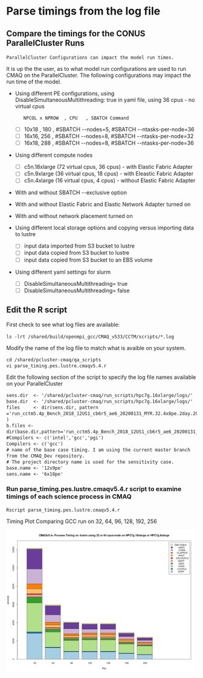 # Parse timings from the log file 

## Compare the timings for the CONUS ParallelCluster Runs

```{note}
ParallelCluster Configurations can impact the model run times.
```

It is up the the user, as to what model run configurations are used to run CMAQ on the ParallelCluster.
The following configurations may impact the run time of the model.

* Using different PE configurations, using DisableSimultaneousMultithreading: true in yaml file, using 36 cpus - no virtual cpus
         
         NPCOL x NPROW  , CPU   , SBATCH Command  
   - [ ] 10x18 , 180  ,    #SBATCH --nodes=5, #SBATCH --ntasks-per-node=36
   - [ ] 16x16,  256  ,    #SBATCH --nodes=8, #SBATCH --ntasks-per-node=32
   - [ ] 16x18,  288  ,    #SBATCH --nodes=8, #SBATCH --ntasks-per-node=36

* Using different compute nodes   

   - [ ] c5n.18xlarge  (72 virtual cpus, 36 cpus) - with Elastic Fabric Adapter
   - [ ] c5n.9xlarge   (36 virtual cpus, 18 cpus) - with Eleastic Fabric Adapter
   - [ ] c5n.4xlarge   (16 virtual cpus, 4 cpus) - without Elastic Fabric Adapter

* With and without SBATCH --exclusive option

* With and without Elastic Fabric and Elastic Network Adapter turned on

* With and without network placement turned on

* Using different local storage options and copying versus importing data to lustre

   - [ ] input data imported from S3 bucket to lustre
   - [ ] input data copied from S3 bucket to lustre
   - [ ] input data copied from S3 bucket to an EBS volume

* Using different yaml settings for slurm  

   - [ ] DisableSimultaneousMultithreading= true
   - [ ] DisableSimultaneousMultithreading= false

## Edit the R script 

First check to see what log files are available:

`ls -lrt /shared/build/openmpi_gcc/CMAQ_v533/CCTM/scripts/*.log`


Modify the name of the log file to match what is avaible on your system.

```
cd /shared/pcluster-cmaq/qa_scripts
vi parse_timing.pes.lustre.cmaqv5.4.r
```

Edit the following section of the script to specify the log file names available on your ParallelCluster

```
sens.dir  <- '/shared/pcluster-cmaq/run_scripts/hpc7g.16xlarge/logs/'
base.dir  <- '/shared/pcluster-cmaq/run_scripts/hpc7g.16xlarge/logs/'
files     <- dir(sens.dir, pattern ='run_cctm5.4p_Bench_2018_12US1_cb6r5_ae6_20200131_MYR.32.4x8pe.2day.20171222start.1x32.log' )
b.files <- dir(base.dir,pattern='run_cctm5.4p_Bench_2018_12US1_cb6r5_ae6_20200131_MYR.64.8x8pe.2day.20171222start.2x32.log')
#Compilers <- c('intel','gcc','pgi')
Compilers <- c('gcc')
# name of the base case timing. I am using the current master branch from the CMAQ_Dev repository.
# The project directory name is used for the sensitivity case.
base.name <- '12x9pe'
sens.name <- '6x18pe'
```


### Run parse_timing.pes.lustre.cmaqv5.4.r script to examine timings of each science process in CMAQ

```
Rscript parse_timing.pes.lustre.cmaqv5.4.r
```

Timing Plot Comparing GCC run on 32, 64, 96, 128, 192, 256

![HPC7g 32 and 64 pe per core](../../../qa_plots/timing_plots/HPC7gpes_32_64.png)
